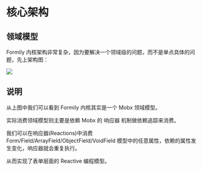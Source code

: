 # 核心架构

## 领域模型

Formily 内核架构非常复杂，因为要解决一个领域级的问题，而不是单点具体的问题，先上架构图：

![](//img.alicdn.com/imgextra/i2/O1CN01j35KYf1DjST536cuh_!!6000000000252-55-tps-2431-2037.svg)

## 说明

从上图中我们可以看到 Formily 内核其实是一个 Mobx 领域模型。

实际消费领域模型则主要是依赖 Mobx 的 响应器 机制做依赖追踪来消费。

我们可以在响应器(Reactions)中消费 Form/Field/ArrayField/ObjectField/VoidField 模型中的任意属性，依赖的属性发生变化，响应器就会重复执行。

从而实现了表单层面的 Reactive 编程模型。
